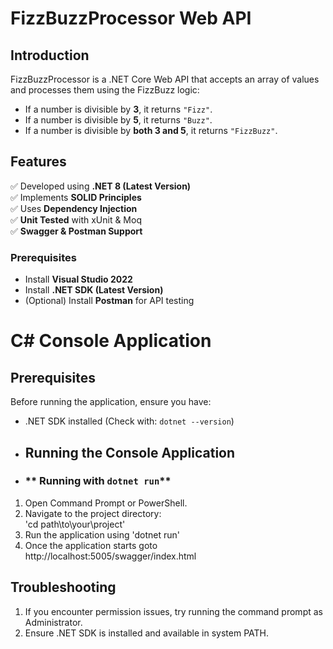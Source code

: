# FizzBuzzProcessor Web API

## Introduction
FizzBuzzProcessor is a .NET Core Web API that accepts an array of values and processes them using the FizzBuzz logic:
- If a number is divisible by **3**, it returns `"Fizz"`.
- If a number is divisible by **5**, it returns `"Buzz"`.
- If a number is divisible by **both 3 and 5**, it returns `"FizzBuzz"`.

## Features
✅ Developed using **.NET 8 (Latest Version)**  
✅ Implements **SOLID Principles**  
✅ Uses **Dependency Injection**  
✅ **Unit Tested** with xUnit & Moq  
✅ **Swagger & Postman Support**  

### Prerequisites
- Install **Visual Studio 2022**  
- Install **.NET SDK (Latest Version)**  
- (Optional) Install **Postman** for API testing


# C# Console Application  
## Prerequisites  
Before running the application, ensure you have:  
- .NET SDK installed (Check with: `dotnet --version`)

- ## Running the Console Application

- ### ** Running with `dotnet run`**  
1. Open Command Prompt or PowerShell.  
2. Navigate to the project directory:  
   'cd path\to\your\project'
3.  Run the application using
   'dotnet run'
4. Once the application starts goto
   http://localhost:5005/swagger/index.html


## Troubleshooting
1. If you encounter permission issues, try running the command prompt as Administrator.
2. Ensure .NET SDK is installed and available in system PATH.
